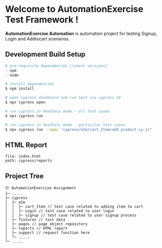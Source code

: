 # Welcome to AutomationExercise Test Framework !

 **AutomationExercise Automation** is automation project for testing Signup, Login and Addtocart scenarios.





## Development Build Setup

```bash
# pre-requisite dependencies (latest versions)
- npm
- node
```

```bash
# install dependencies
$ npm install

# open cypress dashboard and run test via cypress UI
$ npx cypress open

# run cypress in headless mode - all test cases
$ npx cypress run

# run cypress in headless mode - particular test cases
$ npx cypress run --spec "cypress/e2e/cart_Item/add_product.cy.js"

```
## HTML Report
```
file: index.html
path: cypress/reports
```


## Project Tree

```
📦 AutomationExercise Assignment
├─ .....
├─ cypress
│  ├─ e2e
│  │  ├─ cart_Item // test case related to adding item to cart
│  │  ├─ Login // test case related to user login
│  │  ├─ signup // test case related to user signup process
│  ├─ fixtures // test data
│  ├─ pages // page object repository
│  ├─ reports // HTML report
│  ├─ support // request function here
│  └─ .....
└─ .....
```

